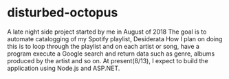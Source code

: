 # disturbed-octopus
A late night side project started by me in August of 2018
The goal is to automate catalogging of my Spotify playlist, Desiderata
How I plan on doing this is to loop through the playlist and on each artist or song, have a program execute a Google search and return data such as genre, albums produced by the artist and so on.
At present(8/13), I expect to build the application using Node.js and ASP.NET.
